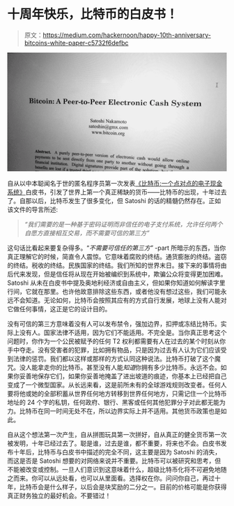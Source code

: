 # 十周年快乐，比特币的白皮书！

> 原文：<https://medium.com/hackernoon/happy-10th-anniversary-bitcoins-white-paper-c5732f6defbc>

![](img/dad41f6760a695712c220e91f180bdf3.png)

自从以中本聪闻名于世的匿名程序员第一次发表[《比特币:一个点对点的电子现金系统》](https://bitcoin.org/bitcoin.pdf)白皮书，引发了世界上第一个真正稀缺的货币——比特币的出现，十年过去了。自那以后，比特币发生了很多变化，但 Satoshi 的话的精髓仍然存在。正如该文件的导言所述:

> *“我们需要的是一种基于密码证明而非信任的电子支付系统，允许任何两个自愿方直接相互交易，而不需要可信的第三方”*

这句话比看起来要复杂得多。“*不需要可信任的第三方”* -part 所暗示的东西，当你真正理解它的时候，简直令人震惊。它意味着腐败的终结。通货膨胀的终结。盗窃的终结。税收的终结。民族国家的终结。我们所知的世界末日。接下来的事情将由后代来发现，但是信任将从现在开始被编织到系统中，欺骗公众将变得更加困难。Satoshi 从未在白皮书中提及奥地利经济或自由主义，但如果你知道如何解读字里行间，它就在那里。也许他故意排除这些东西，或者他没有想过这些，我们可能永远不会知道。无论如何，比特币会按照其应有的方式自行发展，地球上没有人能对它做任何事情，这正是它的设计目的。

没有可信的第三方意味着没有人可以发布禁令，强加边界，扣押或冻结比特币。实际上没有人。国家法律不适用，因为它们不能适用。不完全是。当你真正思考这个问题时，你作为一个公民被赋予的任何 T2 权利都需要有人在过去的某个时刻从你手中夺走。没有受害者的犯罪，比如拥有物品，只是因为过去有人认为它们应该受到法律的惩罚。我们都以这样或那样的方式认同这种说法。比特币打破了这个魔咒。没人能拿走你的比特币。甚至没有人能*知道*你拥有多少比特币。永远不会。如果你妥善地保存它们，如果你妥善地掩盖了进出坡道的痕迹，你基本上已经把自己变成了一个微型国家。从长远来看，这是前所未有的全球游戏规则改变者。任何人要将他或她的全部积蓄从世界任何地方转移到世界任何地方，只需记住一个比特币地址的 24 个字的私钥，任何政府、银行、黑客或任何其他犯罪分子对此都无能为力。比特币在同一时间无处不在，所以边界实际上并不适用。其他货币政策也是如此。

自从这个想法第一次产生，自从拼图玩具第一次拼好，自从真正的健全货币第一次被发明，十年已经过去了。聪是谁，过去是谁，都不重要，将来也不会。白皮书发布十年后，比特币与白皮书中描述的完全不同，这主要是因为 Satoshi 的消失，而这是否是 Satoshi 想要的对网络来说并不重要。比特币可以被研究和思考，但不能被改变或控制。一旦人们意识到这意味着什么，超级比特币化将不可避免地随之而来。你可以从远处看，也可以从里面看。选择权在你。问问你自己，再过十年，比特币会是什么样子，以后会是块奖励的二分之一。目前的价格可能是你获得真正财务独立的最好机会。不要错过！